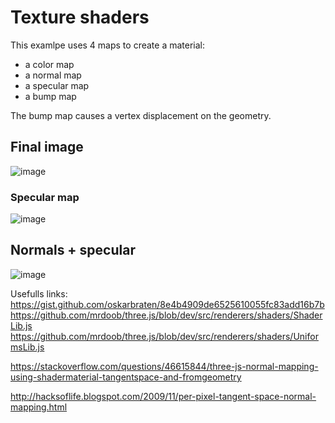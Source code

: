 # Texture shaders

This examlpe uses 4 maps to create a material:
- a color map
- a normal map
- a specular map
- a bump map

The bump map causes a vertex displacement on the geometry.

## Final image
![image](https://user-images.githubusercontent.com/29680544/175184821-c76f47ec-9311-4902-a009-8154664862d5.png)

### Specular map
![image](https://user-images.githubusercontent.com/29680544/175179637-3d5fa4c7-8cab-43bb-aa0d-95e9a017c552.png)

## Normals + specular
![image](https://user-images.githubusercontent.com/29680544/175179734-a2b9703c-a3ae-4787-aca5-8b5afaea46b4.png)



Usefulls links:
https://gist.github.com/oskarbraten/8e4b4909de6525610055fc83add16b7b
https://github.com/mrdoob/three.js/blob/dev/src/renderers/shaders/ShaderLib.js
https://github.com/mrdoob/three.js/blob/dev/src/renderers/shaders/UniformsLib.js

https://stackoverflow.com/questions/46615844/three-js-normal-mapping-using-shadermaterial-tangentspace-and-fromgeometry

http://hacksoflife.blogspot.com/2009/11/per-pixel-tangent-space-normal-mapping.html
